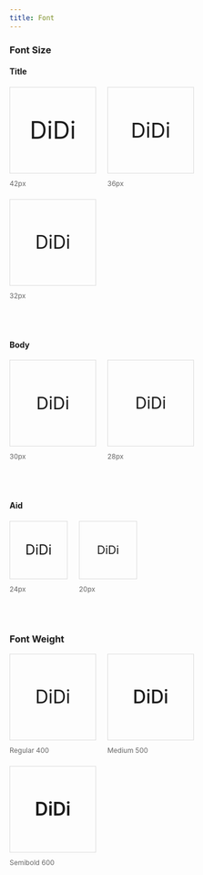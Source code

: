 ```yaml
---
title: Font
---
```


<style>
.font-list{float:left;width:100%;margin-bottom:50px;}
.font-item{float:left;margin-right:20px;margin-bottom:20px;font-family: -apple-system, BlinkMacSystemFont, "Segoe UI", Roboto,
             "Helvetica Neue", Helvetica, "PingFang SC", "Hiragino Sans GB", "Microsoft YaHei",
             SimSun, sans-serif;}
.font-item-box.large{width:150px;height:150px;margin-bottom:10px;text-align:center;line-height:150px;border:solid #ddd 1px;}
.font-item-box.small{width:100px;height:100px;margin-bottom:10px;text-align:center;line-height:100px;border:solid #ddd 1px;}
.font-item-text{margin:0 !important;font-size:12px !important;color:#666;}
.font-item-text span{color:#ccc;}
</style>

### Font Size

#### Title

<div class="font-list">
  <div class="font-item">
    <div class="font-item-box large" style="font-size:42px;">
      DiDi
    </div>
    <div class="font-item-text">
      42px
    </div>
  </div>
  <div class="font-item">
    <div class="font-item-box large" style="font-size:36px;">
      DiDi
    </div>
    <div class="font-item-text">
      36px
    </div>
  </div>
  <div class="font-item">
    <div class="font-item-box large" style="font-size:32px;">
      DiDi
    </div>
    <div class="font-item-text">
      32px
    </div>
  </div>
</div>

#### Body

<div class="font-list">
  <div class="font-item">
    <div class="font-item-box large" style="font-size:30px;">
      DiDi
    </div>
    <div class="font-item-text">
      30px
    </div>
  </div>
  <div class="font-item">
    <div class="font-item-box large" style="font-size:28px;">
      DiDi
    </div>
    <div class="font-item-text">
      28px
    </div>
  </div>
</div>

#### Aid

<div class="font-list">
  <div class="font-item">
    <div class="font-item-box small" style="font-size:24px;">
      DiDi
    </div>
    <div class="font-item-text">
      24px
    </div>
  </div>
  <div class="font-item">
    <div class="font-item-box small" style="font-size:20px;">
      DiDi
    </div>
    <div class="font-item-text">
      20px
    </div>
  </div>
</div>

### Font Weight

<div class="font-list">
  <div class="font-item">
    <div class="font-item-box large" style="font-size:32px;">
      DiDi
    </div>
    <div class="font-item-text">
      Regular 400
    </div>
  </div>
  <div class="font-item">
    <div class="font-item-box large" style="font-size:32px;font-weight:500;">
      DiDi
    </div>
    <div class="font-item-text">
      Medium 500
    </div>
  </div>
  <div class="font-item">
    <div class="font-item-box large" style="font-size:32px;font-weight:600;">
      DiDi
    </div>
    <div class="font-item-text">
      Semibold 600
    </div>
  </div>
</div>
